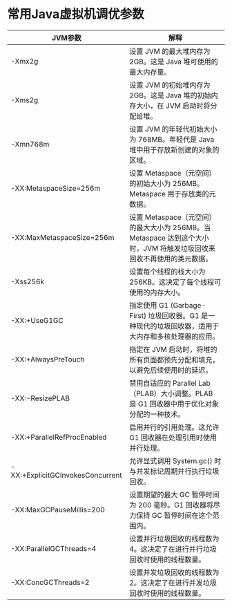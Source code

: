 # 常用Java虚拟机调优参数


|JVM参数 | 解释|
|--|--|
|-Xmx2g	| 设置 JVM 的最大堆内存为 2GB。这是 Java 堆可使用的最大内存量。|
|-Xms2g	| 设置 JVM 的初始堆内存为 2GB。这是 Java 堆的初始内存大小，在 JVM 启动时将分配给堆。|
|-Xmn768m	| 设置 JVM 的年轻代初始大小为 768MB。年轻代是 Java 堆中用于存放新创建的对象的区域。|
|-XX:MetaspaceSize=256m	| 设置 Metaspace（元空间）的初始大小为 256MB。Metaspace 用于存放类的元数据。|
|-XX:MaxMetaspaceSize=256m	| 设置 Metaspace（元空间）的最大大小为 256MB。当 Metaspace 达到这个大小时，JVM 将触发垃圾回收来回收不再使用的类元数据。|
|-Xss256k	| 设置每个线程的栈大小为 256KB。这决定了每个线程可使用的内存大小。|
|-XX:+UseG1GC |	指定使用 G1 (Garbage-First) 垃圾回收器。G1 是一种现代的垃圾回收器，适用于大内存和多核处理器的应用。|
|-XX:+AlwaysPreTouch |	指定在 JVM 启动时，将堆的所有页面都预先分配和填充，以避免后续使用时的延迟。|
|-XX:-ResizePLAB |	禁用自适应的 Parallel Lab（PLAB）大小调整。PLAB 是 G1 回收器中用于优化对象分配的一种技术。|
|-XX:+ParallelRefProcEnabled|	启用并行的引用处理。这允许 G1 回收器在处理引用时使用并行处理。|
|-XX:+ExplicitGCInvokesConcurrent|	允许显式调用 System.gc() 时与并发标记周期并行执行垃圾回收。|
|-XX:MaxGCPauseMillis=200 |	设置期望的最大 GC 暂停时间为 200 毫秒。G1 回收器将尽力保持 GC 暂停时间在这个范围内。|
|-XX:ParallelGCThreads=4 |	设置并行垃圾回收的线程数为 4。这决定了在进行并行垃圾回收时使用的线程数量。|
|-XX:ConcGCThreads=2 |	设置并发垃圾回收的线程数为 2。这决定了在进行并发垃圾回收时使用的线程数量。|

